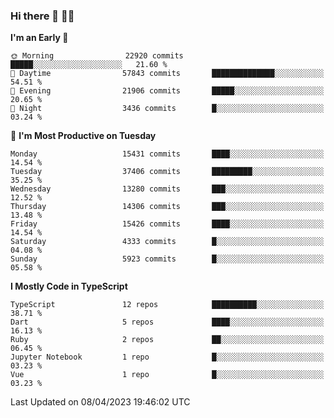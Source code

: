 ### Hi there 👋 🧑‍💻



<!--START_SECTION:waka-->
**I'm an Early 🐤** 

```text
🌞 Morning                22920 commits       █████░░░░░░░░░░░░░░░░░░░░   21.60 % 
🌆 Daytime                57843 commits       ██████████████░░░░░░░░░░░   54.51 % 
🌃 Evening                21906 commits       █████░░░░░░░░░░░░░░░░░░░░   20.65 % 
🌙 Night                  3436 commits        █░░░░░░░░░░░░░░░░░░░░░░░░   03.24 % 
```
📅 **I'm Most Productive on Tuesday** 

```text
Monday                   15431 commits       ████░░░░░░░░░░░░░░░░░░░░░   14.54 % 
Tuesday                  37406 commits       █████████░░░░░░░░░░░░░░░░   35.25 % 
Wednesday                13280 commits       ███░░░░░░░░░░░░░░░░░░░░░░   12.52 % 
Thursday                 14306 commits       ███░░░░░░░░░░░░░░░░░░░░░░   13.48 % 
Friday                   15426 commits       ████░░░░░░░░░░░░░░░░░░░░░   14.54 % 
Saturday                 4333 commits        █░░░░░░░░░░░░░░░░░░░░░░░░   04.08 % 
Sunday                   5923 commits        █░░░░░░░░░░░░░░░░░░░░░░░░   05.58 % 
```


**I Mostly Code in TypeScript** 

```text
TypeScript               12 repos            ██████████░░░░░░░░░░░░░░░   38.71 % 
Dart                     5 repos             ████░░░░░░░░░░░░░░░░░░░░░   16.13 % 
Ruby                     2 repos             ██░░░░░░░░░░░░░░░░░░░░░░░   06.45 % 
Jupyter Notebook         1 repo              █░░░░░░░░░░░░░░░░░░░░░░░░   03.23 % 
Vue                      1 repo              █░░░░░░░░░░░░░░░░░░░░░░░░   03.23 % 
```




 Last Updated on 08/04/2023 19:46:02 UTC
<!--END_SECTION:waka-->


